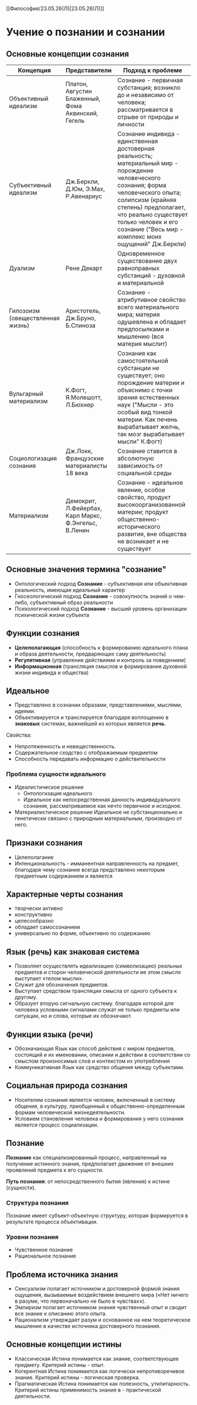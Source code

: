 [[Философия/23.05.26(Л)|23.05.26(Л)]]
# Учение о познании и сознании
## Основные концепции сознания
Концепция | Представители | Подход к проблеме
---|---|---
Объективный идеализм | Платон, Августин Блаженный, Фома Аквинский, Гегель | Сознание - первичная субстанция; возникло до и независимо от человека; рассматривается в отрыве от природы и личности
Субъективный идеализм | Дж.Беркли, Д.Юм, Э.Мах, Р.Авенариус | Сознание индивида - единственная достоверная реальность; материальный мир - порождение человеческого сознания; форма человеческого опыта; солипсизм (крайняя степень) предполагает, что реально существует только человек и его сознание ("Весь мир - комплекс моих ощущений" Дж.Беркли)
Дуализм | Рене Декарт | Одновременное существование двух равноправных субстанций - духовной и материальной
Гилозоизм (овеществленная жизнь) | Аристотель, Дж.Бруно, Б.Спиноза | Сознание - атрибутивное свойство всего материального мира; материя одушевлена и обладает предпосылками и мышлению (вся материя мыслит)
Вульгарный материализм | К.Фогт, Я.Молешотт, Л.Бюхнер | Сознания как самостоятельной субстанции не существует; оно порождение материи и объяснимо с точки зрения естественных наук ("Мысли - это особый вид тонкой материи. Как печень вырабатывает желчь, так мозг вырабатывает мысли" К.Фогт)
Социологизация сознания | Дж.Локк, Французские материалисты 18 века | Сознание ставится в абсолютную зависимость от социальной среды
Материализм | Демокрит, Л.Фейербах, Карл Маркс, Ф.Энгельс, В.Ленин | Сознание - идеальное явление, особое свойство, продукт высокоорганизованной материи; продукт общественно-исторического развития, вне общества не возникает и не существует

## Основные значения термина "сознание"
- Онтологический подход
  **Сознание** - субъективная или объективная реальность, имеющая идеальный характер
- Гносеологический подход
  **Сознание** - совокупность знаний о чем-либо, субъективный образ реальности
- Психологический подход
  **Сознание** - высший уровень организации психической жизни субъекта

## Функции сознания
- **Целеполагающая** (способность к формированию идеального плана и образа деятельности, предваряющих саму деятельность)
- **Регулятивная** (управление действиями и контроль за поведением)
- **Информационная** (трансляция смыслов и формирование духовной жизни индивида и общества)

## Идеальное
- Представлено в сознании образами, представлениями, мыслями, идеями.
- Объективируется и транслируется благодаря воплощению в **знаковых** системах, важнейшей из которых является **речь**.

Свойства:
- Непротяженность и невещественность.
- Содержательное сходство с отображаемым предметом
- Способность передавать информацию о действительности

### Проблема сущности идеального
- Идеалистическое решение
  - Онтологизация идеального
  - Идеальное как непосредственная данность индивидуального сознания, рассматриваемое как нечто первичное и исходное.
- Материалистическое решение
  Идеальное не субстанционально и генетически связано с природным материальным, производно от него.

## Признаки сознания
- Целеполагание
- Интенциональность - имманентная направленность на предмет, благодаря чему сознание всегда представлено некоторым предметным содержанием и является 

## Характерные черты сознания
- творчески активно
- конструктивно
- целесообразно
- обладает самосознанием
- универсально по форме, объективно по содержанию

## Язык (речь) как знаковая система
- Позволяет осуществлять идеализацию (символизацию) реальных предметов и сторон человеческой деятельности ие этом смысле выступает «телом мысли».
- Служит для обозначения предметов.
- Выступает средством трансляции смысла от одного субъекта к другому.
- Образует вторую сигнальную систему. благодаря которой для человека условными сигналами служат не только предметы или ситуации, но и слова, которые их обозначают.

## Функции языка (речи)
- Обозначающая
  Язык как способ действия с миром предметов, состоящий и их именовании, описании и действии в соответствии со смыслом произносимых слов и контекстом их употребления
- Коммуникативная
  Язык как средство общения между субъектами.

## Социальная природа сознания
- Носителем сознания является человек, включенный в систему общения, в культуру, приобщенный к общественно-определенным формам человеческой жизнедеятельности.
- Условием становления человека и формирования у него сознания является процесс социализации.

## Познание
**Познание** как специализированный процесс, направленный на получение истинного знания, предполагает движение от внешних проявлений предмета к его сущности. 

**Путь познания**: от непосредственного бытия (явления) к истине (сущности).

### Структура познания
Познание имеет субъект-объектную структуру, которая формируется в результате процесса объективации.

### Уровни познания
- Чувственное познание
- Рациональное познание

## Проблема источника знания
- Сенсуализм полагает источником и достоверной формой знания ощущения, вызываемые воздействием внешнего мира («Нет ничего в разуме, что первоначально не было в чувствах»).
- Эмпиризм полагает источником знания чувственный опыт и сводит все знание к описанию этого опыта.
- Рационализм утверждает разум и основанное на нем теоретическое мышление в качестве источника достоверного познания.

## Основные концепции истины
- Классическая
  Истина понимается как знание, соответствующее предмету. Критерий истины - опыт.
- Когерентная
  Истина понимается как логически непротиворечивое знание. Критерий истины - логическая проверка.
- Прагматическая
  Истина понимается как полезность, утилитарность. Критерий истины применимость знания в - практической деятельности.

